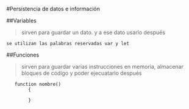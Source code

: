 #Persistencia de datos e información

##Variables

>sirven para guardar un dato.
>y a ese dato usarlo después


    se utilizan las palabras reservadas var y let
    
##Funciones

>sirven para guardar varias instrucciones en memoria,
>almacenar bloques de código
> y poder ejecuatarlo después

       function nombre() 
            {
                
            }